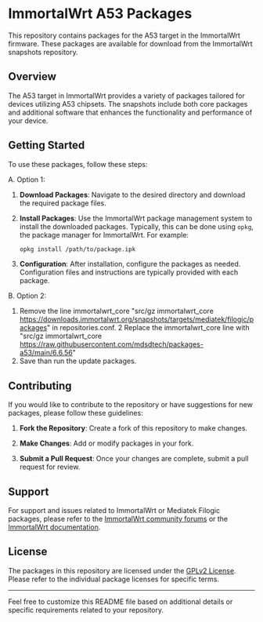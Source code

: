 # ImmortalWrt A53 Packages

This repository contains packages for the A53 target in the ImmortalWrt firmware. These packages are available for download from the ImmortalWrt snapshots repository.

## Overview

The A53 target in ImmortalWrt provides a variety of packages tailored for devices utilizing A53 chipsets. The snapshots include both core packages and additional software that enhances the functionality and performance of your device.

## Getting Started

To use these packages, follow these steps:

A. Option 1:
1. **Download Packages**: Navigate to the desired directory and download the required package files.

2. **Install Packages**: Use the ImmortalWrt package management system to install the downloaded packages. Typically, this can be done using `opkg`, the package manager for ImmortalWrt. For example:
   ```sh
   opkg install /path/to/package.ipk
   ```

3. **Configuration**: After installation, configure the packages as needed. Configuration files and instructions are typically provided with each package.

B. Option 2:
1. Remove the line immortalwrt_core "src/gz immortalwrt_core https://downloads.immortalwrt.org/snapshots/targets/mediatek/filogic/packages" in repositories.conf.
2 Replace the immortalwrt_core line with "src/gz immortalwrt_core https://raw.githubusercontent.com/mdsdtech/packages-a53/main/6.6.56"
3. Save than run the update packages.

## Contributing

If you would like to contribute to the repository or have suggestions for new packages, please follow these guidelines:

1. **Fork the Repository**: Create a fork of this repository to make changes.

2. **Make Changes**: Add or modify packages in your fork.

3. **Submit a Pull Request**: Once your changes are complete, submit a pull request for review.

## Support

For support and issues related to ImmortalWrt or Mediatek Filogic packages, please refer to the [ImmortalWrt community forums](https://forum.immortalwrt.org/) or the [ImmortalWrt documentation](https://immortalwrt.org/docs/).

## License

The packages in this repository are licensed under the [GPLv2 License](https://www.gnu.org/licenses/old-licenses/gpl-2.0.html). Please refer to the individual package licenses for specific terms.

---

Feel free to customize this README file based on additional details or specific requirements related to your repository.